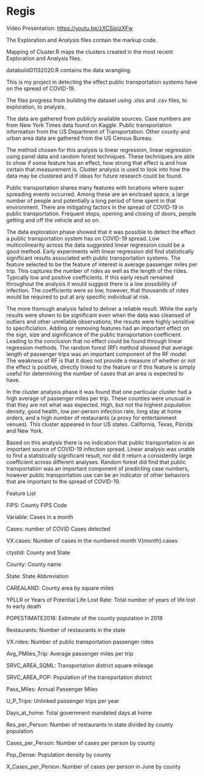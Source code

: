 # Regis 
Video Presentation: https://youtu.be/zXCSipizXFw

The Exploration and Analysis files contain the markup code. 

Mapping of Cluster.R maps the clusters created in the most recent Exploration and Analysis files.

databuild01132020.R contains the data wrangling.

This is my project in detecting the effect public transportation systems have on the spread of COVID-19. 

The files progress from building the dataset using .xlsx and .csv files, to exploration, to analysis. 

The data are gathered from publicly available sources. Case numbers are from New York Times data found on Kaggle. Public transportation information from the US Department of Transportation. Other county and urban area data are gathered from the US Census Bureau.

The method chosen for this analysis is linear regression, linear regression using panel data and random forest techniques. These techniques are able to show if some feature has an effect, how strong that effect is and how certain that measurement is. Cluster analysis is used to look into how the data may be clustered and if ideas for future research could be found. 

Public transportation shares many features with locations where super spreading events occurred. Among these are an enclosed space, a large number of people and potentially a long period of time spent in that environment. There are mitigating factors in the spread of COVID-19 in public transportation. Frequent stops, opening and closing of doors, people getting and off the vehicle and so on. 

The data exploration phase showed that it was possible to detect the effect a public transportation system has on COVID-19 spread. Low multicolinearity across the data suggested linear regression could be a good method. Early experiments with linear regression did find statistically significant results associated with public transportation systems. The feature selected to be the feature of interest is average passenger miles per trip. This captures the number of rides as well as the length of the rides. Typically low and positive coefficients. If this early result remained throughout the analysis it would suggest there is a low possibility of infection. The coefficients were so low, however, that thousands of rides would be required to put at any specific individual at risk.

The more thorough analysis failed to deliver a reliable result. While the early results were shown to be significant even when the data was cleansed of outliers and other unreliable observations; the results were highly sensitive to specificiation. Adding or removing features had an important effect on the sign, size and significance of the public transportation coefficient. Leading to the conclusion that no effect could be found through linear regression methods. The random forest (RF) method showed that average length of passenger trips was an important component of the RF model. The weakness of RF is that it does not provide a measure of whether or not the effect is positive, directly linked to the feature or if this feature is simply useful for determining the number of cases that an area is expected to have. 

In the cluster analysis phase it was found that one particular cluster had a high average of passenger miles per trip. These counties were unusual in that they are not what was expected. High, but not the highest population density, good health, low per-person infection rate, long stay at home orders, and a high number of restaurants (a proxy for entertainment venues). This cluster appeared in four US states. California, Texas, Florida and New York.

Based on this analysis there is no indication that public transportation is an important source of COVID-19 infection spread. Linear analysis was unable to find a statistically significant result, nor did it return a consistently large coefficient across different analyses. Random forest did find that public transportation was an important component of predicting case numbers, however public transportation use can be an indicator of other behaviors that are important to the spread of COVID-19.

Feature List

FIPS: County FIPS Code

Variable: Cases in a month

Cases: number of COVID Cases detected

VX.cases: Number of cases in the numbered month V(month).cases

ctystid: County and State

County: County name

State: State Abbreviation

CAREALAND: County area by square miles

YPLLR or Years of Potential Life Lost Rate: Total number of years of life lost to early death

POPESTIMATE2018: Estimate of the county population in 2018

Restaurants: Number of restaurants in the state

VX.rides: Number of public transportation passenger rides 

Avg_PMiles_Trip: Average passenger miles per trip

SRVC_AREA_SQML: Transportation district square mileage

SRVC_AREA_POP: Population of the transportation district

Pass_Miles: Annual Passenger Miles

U_P_Trips: Unlinked passenger trips per year

Days_at_home: Total government mandated days at home

Res_per_Person: Number of restaurants in state divided by county population

Cases_per_Person: Number of cases per person by county

Pop_Dense: Population density by county

X_Cases_per_Person: Number of cases per person in June by county

